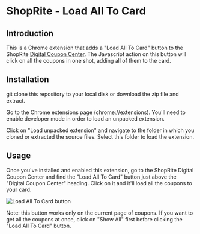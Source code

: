 # ShopRite - Load All To Card

## Introduction

This is a Chrome extension that adds a "Load All To Card" button to the
ShopRite [Digital Coupon
Center](http://coupons.shoprite.com/). The Javascript action on this
button will click on all the coupons in one shot, adding all of them to the
card.

## Installation

git clone this repository to your local disk or download the zip file and extract.

Go to the Chrome extensions page (chrome://extensions). You'll need to enable
developer mode in order to load an unpacked extension.

Click on "Load unpacked extension" and navigate to the folder in which you
cloned or extracted the source files. Select this folder to load the extension.

## Usage

Once you've installed and enabled this extension, go to the ShopRite Digital
Coupon Center and find the "Load All To Card" button just above the "Digital
Coupon Center" heading. Click on it and it'll load all the coupons to your
card.

![Load All To Card button](https://mortonfox.github.io/shoprite-load-all-to-card/load_all_btn2.png)

Note: this button works only on the current page of coupons. If you want to get
all the coupons at once, click on "Show All" first before clicking the "Load
All To Card" button.
